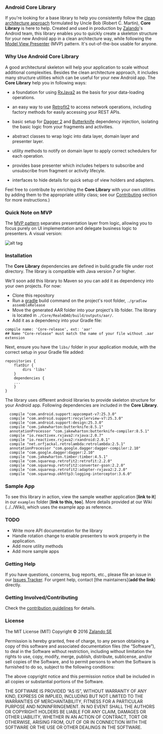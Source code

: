 ### Android Core Library

If you're looking for a base library to help you consistently follow the [clean architecture approach](https://8thlight.com/blog/uncle-bob/2012/08/13/the-clean-architecture.html) formulated by Uncle Bob (Robert C. Martin), **Core Library** is here to help. Created and used in production by [Zalando](https://tech.zalando.com/)'s Android team, this library enables you to quickly create a skeleton structure for your new Android app in a clean architecture way, while following the [Model View Presenter](https://en.wikipedia.org/wiki/Model%E2%80%93view%E2%80%93presenter) (MVP) pattern. It's out-of-the-box usable for anyone.

### Why Use Android Core Library

A good architectural skeleton will help your application to scale without additional complexities. Besides the clean architecture approach, it includes many structure utilities which can be useful for your new Android app. The **Core Library** help you in following ways:

- a foundation for using [RxJava2](https://github.com/ReactiveX/RxJava) as the basis for your data-loading operations. 

- an easy way to use [Retrofit2](https://square.github.io/retrofit/) to access network operations, including factory methods for easily accessing your REST APIs.

- basic setup for [Dagger 2](https://github.com/google/dagger) and [Butterknife](https://jakewharton.github.io/butterknife) dependency injection, isolating the basic logic from your fragments and activities.

- abstract classes to wrap logic into data layer, domain layer and presenter layer. 

- utility methods to notify on domain layer to apply correct schedulers for each operation.

- provides base presenter which includes helpers to subscribe and unsubscribe from fragment or activity lifecyle.

- interfaces to hide details for quick setup of view holders and adapters. 

Feel free to contribute by enriching the **Core Library** with your own utilities by adding them to the appropriate utility class; see our [Contributing](#contributing) section for more instructions.) 

### Quick Note on MVP
The [MVP pattern](https://en.wikipedia.org/wiki/Model%E2%80%93view%E2%80%93presenter) separates presentation layer from logic, allowing you to focus purely on UI implementation and delegate business logic to presenters. A visual version:

![alt tag](https://informatechcr.files.wordpress.com/2013/03/mvp-diagram.png)

### Installation

The **Core Library** dependencies are defined in build.gradle file under root directory. The library is compatible with Java version 7 or higher.

We'll soon add this library to Maven so you can add it as dependency into your own projects. For now:
  
- Clone this repository
- Run a [gradle](https://gradle.org/) build command on the project's root folder, `./gradlew assembleRelease`
- Move the generated AAR folder into your project's lib folder. The library is located in `./Core/RealmDAO/build/outputs/aar/`.
- Add it as a dependency into your Gradle file:

```
compile name: 'Core-release', ext: 'aar' 
## Name "Core-release" must match the name of your file without .aar extension
```

Next, ensure you have the `libs/` folder in your application module, with the correct setup in your Gradle file added:
```
repositories {
    flatDir {
        dirs 'libs'
    }
    dependencies {
    ...
    }
}
```

The library uses different android libraries to provide skeleton structure for your Android app. Following dependencies are included in the **Core Library**.

```
  compile "com.android.support:appcompat-v7:25.3.0"
  compile "com.android.support:recyclerview-v7:25.3.0"
  compile "com.android.support:design:25.3.0"
  compile "com.jakewharton:butterknife:8.5.1"
  annotationProcessor "com.jakewharton:butterknife-compiler:8.5.1"
  compile "io.reactivex.rxjava2:rxjava:2.0.7"
  compile "io.reactivex.rxjava2:rxandroid:2.0.1"
  compile "net.orfjackal.retrolambda:retrolambda:2.5.1"
  annotationProcessor "com.google.dagger:dagger-compiler:2.10"
  compile "com.google.dagger:dagger:2.10"
  compile "com.jakewharton.timber:timber:4.5.1"
  compile "com.squareup.retrofit2:retrofit:2.2.0"
  compile "com.squareup.retrofit2:converter-gson:2.2.0"
  compile "com.squareup.retrofit2:adapter-rxjava2:2.2.0"
  compile "com.squareup.okhttp3:logging-interceptor:3.6.0"
```

### Sample App

To see this library in action, view the sample weather application [**link to it**] in our `examples` folder [**link to this, too**]. More details provided at our Wiki (../../Wiki), which uses the example app as reference.

### TODO

- Write more API documentation for the library
- Handle rotation change to enable presenters to work property in the application.
- Add more utility methods
- Add more sample apps

### Getting Help

If you have questions, concerns, bug reports, etc., please file an issue in our [Issues Tracker](../../issues). For urgent help, contact [the maintainers](**add the link**) directly.

### Getting Involved/Contributing

Check the [contribution guidelines](CONTRIBUTING.md) for details.

### License

The MIT License (MIT) Copyright © 2016 [Zalando SE](https://tech.zalando.com)

Permission is hereby granted, free of charge, to any person obtaining a copy of this software and associated documentation files (the “Software”), to deal in the Software without restriction, including without limitation the rights to use, copy, modify, merge, publish, distribute, sublicense, and/or sell copies of the Software, and to permit persons to whom the Software is furnished to do so, subject to the following conditions:

The above copyright notice and this permission notice shall be included in all copies or substantial portions of the Software.

THE SOFTWARE IS PROVIDED “AS IS”, WITHOUT WARRANTY OF ANY KIND, EXPRESS OR IMPLIED, INCLUDING BUT NOT LIMITED TO THE WARRANTIES OF MERCHANTABILITY, FITNESS FOR A PARTICULAR PURPOSE AND NONINFRINGEMENT. IN NO EVENT SHALL THE AUTHORS OR COPYRIGHT HOLDERS BE LIABLE FOR ANY CLAIM, DAMAGES OR OTHER LIABILITY, WHETHER IN AN ACTION OF CONTRACT, TORT OR OTHERWISE, ARISING FROM, OUT OF OR IN CONNECTION WITH THE SOFTWARE OR THE USE OR OTHER DEALINGS IN THE SOFTWARE.
